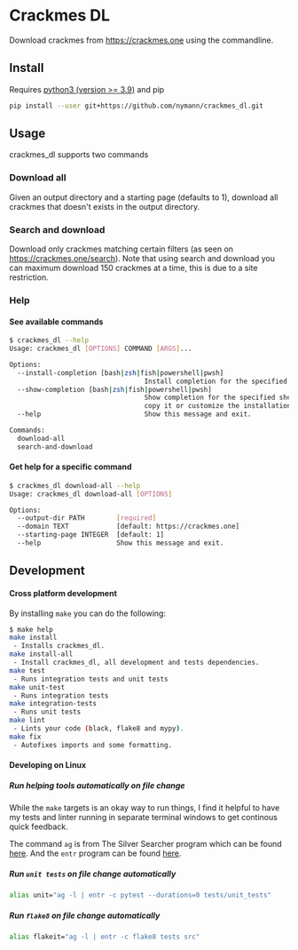 # Crackmes DL

Download crackmes from <https://crackmes.one> using the commandline.

## Install

Requires [python3 (version >= 3.9)](https://www.python.org/downloads/) and pip

```sh
pip install --user git+https://github.com/nymann/crackmes_dl.git
```

## Usage

crackmes_dl supports two commands

### Download all

Given an output directory and a starting page (defaults to 1), download all crackmes that doesn't exists in the output directory.

### Search and download

Download only crackmes matching certain filters (as seen on <https://crackmes.one/search>).
Note that using search and download you can maximum download 150 crackmes at a time, this is due to a site restriction.

### Help

#### See available commands

```sh
$ crackmes_dl --help
Usage: crackmes_dl [OPTIONS] COMMAND [ARGS]...

Options:
  --install-completion [bash|zsh|fish|powershell|pwsh]
                                  Install completion for the specified shell.
  --show-completion [bash|zsh|fish|powershell|pwsh]
                                  Show completion for the specified shell, to
                                  copy it or customize the installation.
  --help                          Show this message and exit.

Commands:
  download-all
  search-and-download
```

#### Get help for a specific command

```sh
$ crackmes_dl download-all --help
Usage: crackmes_dl download-all [OPTIONS]

Options:
  --output-dir PATH        [required]
  --domain TEXT            [default: https://crackmes.one]
  --starting-page INTEGER  [default: 1]
  --help                   Show this message and exit.
```

## Development

#### Cross platform development

By installing `make` you can do the following:

```sh
$ make help
make install
 - Installs crackmes_dl.
make install-all
 - Install crackmes_dl, all development and tests dependencies.
make test
 - Runs integration tests and unit tests
make unit-test
 - Runs integration tests
make integration-tests
 - Runs unit tests
make lint
 - Lints your code (black, flake8 and mypy).
make fix
 - Autofixes imports and some formatting.
```

#### Developing on Linux

##### Run helping tools automatically on file change

While the `make` targets is an okay way to run things, I find it helpful to have my tests and linter running in separate terminal windows to get continous quick feedback.

The command `ag` is from The Silver Searcher program which can be found [here](https://archlinux.org/packages/community/x86_64/the_silver_searcher/). And the `entr` program can be found [here](https://archlinux.org/packages/community/x86_64/entr/).

##### Run `unit tests` on file change automatically

```sh
alias unit="ag -l | entr -c pytest --durations=0 tests/unit_tests"
```

##### Run `flake8` on file change automatically

```sh
alias flakeit="ag -l | entr -c flake8 tests src"
```
